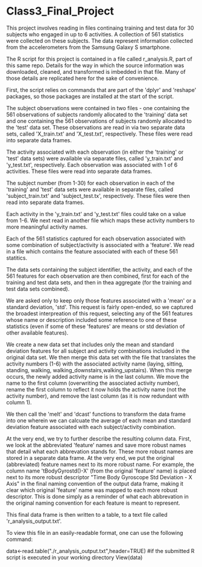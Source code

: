 # Class3_Final_Project
This project involves reading in files continaing training and test data for 30 subjects who engaged in up to 6 activities.  A collection of 561 statistics were collected on these subjects. The data represent information collected from the accelerometers from the Samsung Galaxy S smartphone.

The R script for this project is contained in a file called r_analysis.R, part of this same repo.  Details for the way in which the source information was downloaded, cleaned, and transformed is imbedded in that file.  Many of those details are replicated here for the sake of convenience.

First, the script relies on commands that are part of the 'dplyr' and 'reshape' packages, so those packages are installed at the start of the script. 

The subject observations were contained in two files - one containing the 561 observations of subjects randomly allocated to the 'training' data set and one containing the 561 observations of subjects randomly allocated to the 'test' data set.  These observations are read in via two separate data sets, called 'X_train.txt' and 'X_test.txt', respectively.  These files were read into separate data frames.

The activity associated with each observation (in either the 'training' or 'test' data sets) were available via separate files, called 'y_train.txt' and 'y_test.txt', respectively.  Each observation was associated with 1 of 6 activities.  These files were read into separate data frames.

The subject number (from 1-30) for each observation in each of the 'training' and 'test' data sets were available in separate files, called 'subject_train.txt' and 'subject_test.tx', respectively.  These files were then read into separate data frames.

Each activity in the 'y_train.txt' and 'y_test.txt' files could take on a value from 1-6.  We next read in another file which maps these activity numbers to more meaningful activity names.

Each of the 561 statistics captured for each observation associated with some combination of subject/activity is associated with a 'feature'.  We read in a file which contains the feature associated with each of these 561 statitics.  

The data sets containing the subject identifier, the activity, and each of the 561 features for each observation are then combined, first for each of the training and test data sets, and then in thea aggregate (for the training and test data sets combined).  

We are asked only to keep only those features associated with a 'mean' or a standard deviation, 'std'.  This request is fairly open-ended, so we captured the broadest interpreation of this request, selecting any of the 561 features whose name or description included some reference to one of these statistics (even if some of these 'features' are means or std deviation of other available features).  

We create a new data set that includes only the mean and standard deviation features for all subject and activity combinations included in the original data set.   We then merge this data set with the file that translates the activity numbers (1-6) with the associated activity name (laying, sitting, standing, walking, walking_downstairs,walking_upstairs).  When this merge occurs, the newly added activity name is in the last column.  We move the name to the first column (overwriting the associated activity number), rename the first column to reflect it now holds the activity name (not the activity number), and remove the last column (as it is now redundant with column 1).

We then call the 'melt' and 'dcast' functions to transform the data frame into one wherein we can calcuate the average of each mean and standard deviation feature associated with each subject/activity combination.  

At the very end, we try to further describe the resulting column data.  First, we look at the abbreviated 'feature' names and save more robust names that detail what each abbrevation stands for. These more robust names are stored in a separate data frame.  At the very end, we put the original (abbreviated) feature names next to its more robust name.  For example, the column name 'tBodyGyrostd()-X' (from the original 'feature' name) is placed next to its more robust descriptor "Time Body Gyroscope Std Deviation - X Axis" in the final naming convention of the output data frame, making it clear which original 'feature' name was mapped to each more robust descriptor.  This is done simply as a reminder of what each abbrevation in the original naming convention for each feature is meant to represent. 

This final data frame is then written to a table, to a text file called 'r_analysis_output.txt'.

To view this file in an easily-readable format, one can use the following command:

data<-read.table("./r_analysis_output.txt",header=TRUE)  #if the submitted R script is executed in your working directory
View(data)

